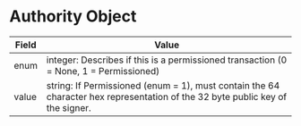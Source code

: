 # Authority Object

| Field | Value |
|-------|-------|
| enum | integer: Describes if this is a permissioned transaction (0 = None, 1 = Permissioned) |
| value | string: If Permissioned (enum = 1), must contain the 64 character hex representation of the 32 byte public key of the signer. |
